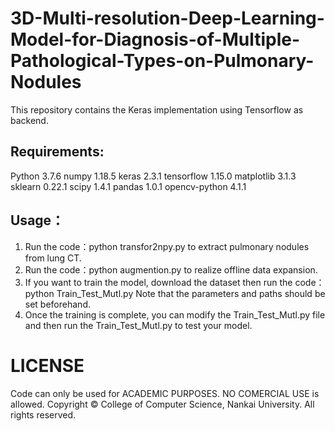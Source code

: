 # 3D-Multi-resolution-Deep-Learning-Model-for-Diagnosis-of-Multiple-Pathological-Types-on-Pulmonary-Nodules

This repository contains the Keras implementation using Tensorflow as backend.

## Requirements:

Python 3.7.6
numpy 1.18.5
keras 2.3.1
tensorflow 1.15.0
matplotlib 3.1.3
sklearn 0.22.1
scipy 1.4.1
pandas 1.0.1
opencv-python 4.1.1


## Usage：

1. Run the code：python transfor2npy.py to extract pulmonary nodules from lung CT.
2. Run the code：python augmention.py to realize offline data expansion.
3. If you want to train the model, download the dataset then run the code：python Train_Test_Mutl.py Note that the parameters and paths     should be set beforehand.
4. Once the training is complete, you can modify the Train_Test_Mutl.py file and then run the Train_Test_Mutl.py to test your model.

# LICENSE

Code can only be used for ACADEMIC PURPOSES. NO COMERCIAL USE is allowed. Copyright © College of Computer Science, Nankai University. All rights reserved.
